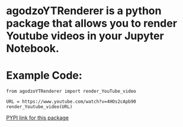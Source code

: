 # agodzoYTRenderer is a python package that allows you to render Youtube videos in your Jupyter Notebook.
# Example Code:


```
from agodzoYTRenderer import render_YouTube_video
```

```
URL = https://www.youtube.com/watch?v=4HOs2cApb90
render_Youtube_video(URL)
```
[PYPI link for this package](https://pypi.org/project/agodzoYTRenderer/)

